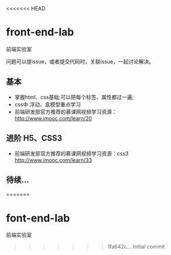 <<<<<<< HEAD
# front-end-lab
前端实验室

问题可以提issue，或者提交代码时，关联issue，一起讨论解决。

## 基本
- 掌握html、css基础;可以把每个标签、属性都过一遍;
- css中 浮动、盒模型重点学习
- 前端研发部官方推荐的慕课网视频学习资源： http://www.imooc.com/learn/20

## 进阶 H5、CSS3
- 前端研发部官方推荐的慕课网视频学习资源：css3 http://www.imooc.com/learn/33

## 待续...
=======
# font-end-lab
前端实验室
>>>>>>> 1fa642c... Initial commit
